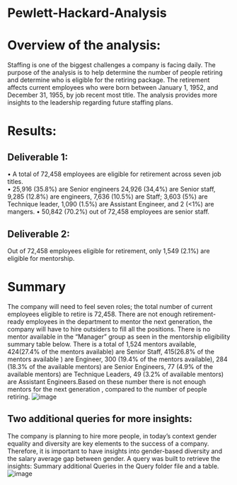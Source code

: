 # Pewlett-Hackard-Analysis

# 	Overview of the analysis: 
Staffing is one of the biggest challenges a company is facing daily. The purpose of the analysis is to help determine the number of people retiring and determine who is eligible for the retiring package. The retirement affects current employees who were born between January 1, 1952, and December 31, 1955, by job recent most title. The analysis provides more insights to the leadership regarding future staffing plans.

# 	Results: 
## Deliverable 1:
•	A total of 72,458 employees are eligible for retirement across seven job titles.  
•	25,916 (35.8%) are Senior engineers 24,926 (34,4%) are Senior staff, 9,285 (12.8%) are engineers, 7,636 (10.5%) are Staff; 3,603 (5%) are Technique leader, 1,090 (1.5%) are Assistant Engineer, and 2 (<1%) are mangers.
•	50,842 (70.2%) out of 72,458 employees are senior staff. 
## Deliverable 2:
Out of 72,458 employees eligible for retirement, only 1,549 (2.1%) are eligible for mentorship.

# Summary
The company will need to feel seven roles; the total number of current employees eligible to retire is 72,458. There are not enough retirement-ready employees in the department to mentor the next generation, the company will have to hire outsiders to fill all the positions. There is no mentor available in the “Manager” group as seen in the mentorship eligibility summary table below. There is a total of 1,524 mentors available, 424(27.4% of the mentors available) are Senior Staff, 415(26.8% of the mentors available ) are Engineer, 300 (19.4% of the mentors available), 284 (18.3% of the available mentors) are Senior Engineers, 77 (4.9% of the available mentors) are 
Technique Leaders, 49 (3.2% of available mentors) are Assistant Engineers.Based on these number there is not enough mentors for the next generation , compared to the number of people retiring. 
![image](https://user-images.githubusercontent.com/101475984/168481339-b046452d-7a7e-48cf-bb28-3cbe8fbe151c.png)

## Two additional queries for more insights:
The company is planning to hire more people, in today’s context gender equality and diversity are key elements to the success of a company. Therefore, it is important to have insights into gender-based diversity and the salary average gap between gender. A query was built to retrieve the insights: Summary additional Queries in the Query folder file and a table.
![image](https://user-images.githubusercontent.com/101475984/168481500-75ad44ff-e491-4ae9-a56b-20f373bbcf9c.png)
